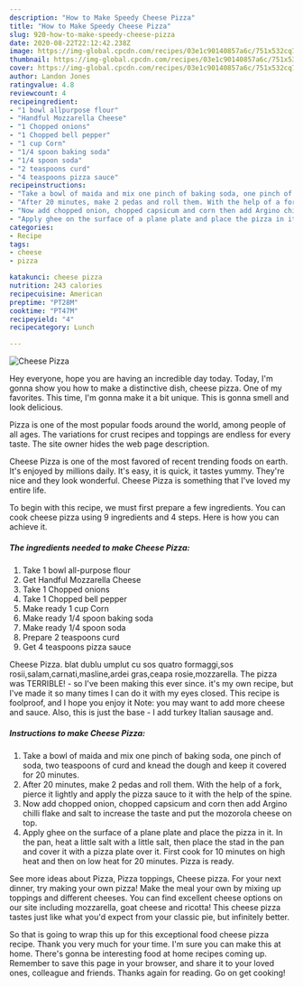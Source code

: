 ```yaml
---
description: "How to Make Speedy Cheese Pizza"
title: "How to Make Speedy Cheese Pizza"
slug: 920-how-to-make-speedy-cheese-pizza
date: 2020-08-22T22:12:42.238Z
image: https://img-global.cpcdn.com/recipes/03e1c90140857a6c/751x532cq70/cheese-pizza-recipe-main-photo.jpg
thumbnail: https://img-global.cpcdn.com/recipes/03e1c90140857a6c/751x532cq70/cheese-pizza-recipe-main-photo.jpg
cover: https://img-global.cpcdn.com/recipes/03e1c90140857a6c/751x532cq70/cheese-pizza-recipe-main-photo.jpg
author: Landon Jones
ratingvalue: 4.8
reviewcount: 4
recipeingredient:
- "1 bowl allpurpose flour"
- "Handful Mozzarella Cheese"
- "1 Chopped onions"
- "1 Chopped bell pepper"
- "1 cup Corn"
- "1/4 spoon baking soda"
- "1/4 spoon soda"
- "2 teaspoons curd"
- "4 teaspoons pizza sauce"
recipeinstructions:
- "Take a bowl of maida and mix one pinch of baking soda, one pinch of soda, two teaspoons of curd and knead the dough and keep it covered for 20 minutes."
- "After 20 minutes, make 2 pedas and roll them. With the help of a fork, pierce it lightly and apply the pizza sauce to it with the help of the spine."
- "Now add chopped onion, chopped capsicum and corn then add Argino chilli flake and salt to increase the taste and put the mozorola cheese on top."
- "Apply ghee on the surface of a plane plate and place the pizza in it. In the pan, heat a little salt with a little salt, then place the stad in the pan and cover it with a pizza plate over it. First cook for 10 minutes on high heat and then on low heat for 20 minutes. Pizza is ready."
categories:
- Recipe
tags:
- cheese
- pizza

katakunci: cheese pizza 
nutrition: 243 calories
recipecuisine: American
preptime: "PT28M"
cooktime: "PT47M"
recipeyield: "4"
recipecategory: Lunch

---
```



![Cheese Pizza](https://img-global.cpcdn.com/recipes/03e1c90140857a6c/751x532cq70/cheese-pizza-recipe-main-photo.jpg)

Hey everyone, hope you are having an incredible day today. Today, I'm gonna show you how to make a distinctive dish, cheese pizza. One of my favorites. This time, I'm gonna make it a bit unique. This is gonna smell and look delicious.

Pizza is one of the most popular foods around the world, among people of all ages. The variations for crust recipes and toppings are endless for every taste. The site owner hides the web page description.

Cheese Pizza is one of the most favored of recent trending foods on earth. It's enjoyed by millions daily. It's easy, it is quick, it tastes yummy. They're nice and they look wonderful. Cheese Pizza is something that I've loved my entire life.


To begin with this recipe, we must first prepare a few ingredients. You can cook cheese pizza using 9 ingredients and 4 steps. Here is how you can achieve it.

<!--inarticleads1-->

##### The ingredients needed to make Cheese Pizza:

1. Take 1 bowl all-purpose flour
1. Get Handful Mozzarella Cheese
1. Take 1 Chopped onions
1. Take 1 Chopped bell pepper
1. Make ready 1 cup Corn
1. Make ready 1/4 spoon baking soda
1. Make ready 1/4 spoon soda
1. Prepare 2 teaspoons curd
1. Get 4 teaspoons pizza sauce


Cheese Pizza. blat dublu umplut cu sos quatro formaggi,sos rosii,salam,carnati,masline,ardei gras,ceapa rosie,mozzarella. The pizza was TERRIBLE! - so I&#39;ve been making this ever since. it&#39;s my own recipe, but I&#39;ve made it so many times I can do it with my eyes closed. This recipe is foolproof, and I hope you enjoy it Note: you may want to add more cheese and sauce. Also, this is just the base - I add turkey Italian sausage and. 

<!--inarticleads2-->

##### Instructions to make Cheese Pizza:

1. Take a bowl of maida and mix one pinch of baking soda, one pinch of soda, two teaspoons of curd and knead the dough and keep it covered for 20 minutes.
1. After 20 minutes, make 2 pedas and roll them. With the help of a fork, pierce it lightly and apply the pizza sauce to it with the help of the spine.
1. Now add chopped onion, chopped capsicum and corn then add Argino chilli flake and salt to increase the taste and put the mozorola cheese on top.
1. Apply ghee on the surface of a plane plate and place the pizza in it. In the pan, heat a little salt with a little salt, then place the stad in the pan and cover it with a pizza plate over it. First cook for 10 minutes on high heat and then on low heat for 20 minutes. Pizza is ready.


See more ideas about Pizza, Pizza toppings, Cheese pizza. For your next dinner, try making your own pizza! Make the meal your own by mixing up toppings and different cheeses. You can find excellent cheese options on our site including mozzarella, goat cheese and ricotta! This cheese pizza tastes just like what you&#39;d expect from your classic pie, but infinitely better. 

So that is going to wrap this up for this exceptional food cheese pizza recipe. Thank you very much for your time. I'm sure you can make this at home. There's gonna be interesting food at home recipes coming up. Remember to save this page in your browser, and share it to your loved ones, colleague and friends. Thanks again for reading. Go on get cooking!

